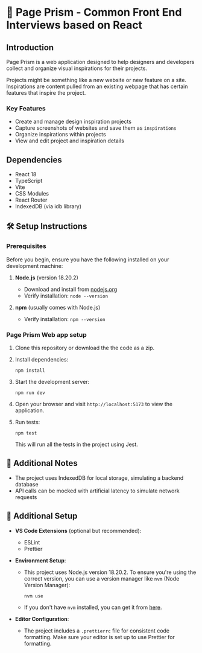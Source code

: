 # 💎 Page Prism - Common Front End Interviews based on React

## Introduction

Page Prism is a web application designed to help designers and developers collect and organize visual inspirations for their projects.

Projects might be something like a new website or new feature on a site. 
Inspirations are content pulled from an existing webpage that has certain features that inspire the project.

### Key Features

- Create and manage design inspiration projects
- Capture screenshots of websites and save them as `inspirations`
- Organize inspirations within projects
- View and edit project and inspiration details

## Dependencies

- React 18
- TypeScript
- Vite
- CSS Modules
- React Router
- IndexedDB (via idb library)


## 🛠️ Setup Instructions

### Prerequisites

Before you begin, ensure you have the following installed on your development machine:

1. **Node.js** (version 18.20.2)
   - Download and install from [nodejs.org](https://nodejs.org/)
   - Verify installation: `node --version`

2. **npm** (usually comes with Node.js)
   - Verify installation: `npm --version`


### Page Prism Web app setup

1. Clone this repository or download the the code as a zip.

2. Install dependencies:
   ```
   npm install
   ```

3. Start the development server:
   ```
   npm run dev
   ```

4. Open your browser and visit `http://localhost:5173` to view the application.

5. Run tests:
   ```
   npm test
   ```

   This will run all the tests in the project using Jest.


## 📔 Additional Notes

- The project uses IndexedDB for local storage, simulating a backend database
- API calls can be mocked with artificial latency to simulate network requests

## 📔 Additional Setup

- **VS Code Extensions** (optional but recommended):
  - ESLint
  - Prettier

- **Environment Setup**:
  - This project uses Node.js version 18.20.2. To ensure you're using the correct version, you can use a version manager like `nvm` (Node Version Manager):
    ```
    nvm use
    ```
  - If you don't have `nvm` installed, you can get it from [here](https://github.com/nvm-sh/nvm).

- **Editor Configuration**:
  - The project includes a `.prettierrc` file for consistent code formatting. Make sure your editor is set up to use Prettier for formatting.
